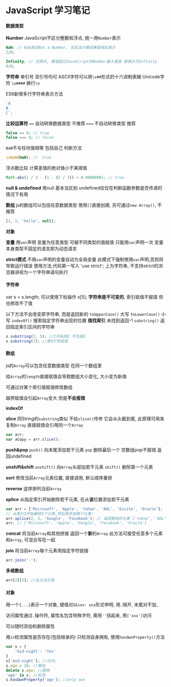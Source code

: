 JavaScript 学习笔记
==========

#### 数据类型

**Number**
JavaScript不区分整数和浮点, 统一用`Number`表示
``` js
NaN; // NaN表示Not a Number, 当无法计算结果是用此表示
2/0;

Infinity; // 无限大, 数值超过JavaScript的Number最大值是 都表示为Infinity
0/0;
```

**字符串**
单引号 双引号均可
ASCII字符可以用`\x##`形式的十六进制表嫂
Unicode字符 `\u####`
换行`\n`

ES6新增多行字符串表示方法
``` js
`A
B
C`;
```

**比较运算符**
`==` 自动转换数据类型 不推荐
`===` 不自动转换类型 推荐
``` js
false == 0; // true
false === 0; // false
```

`NaN`不与任何值相等 包括自己
判断方法
``` js
isNaN(NaN); //  true
```

浮点数比较 计算差值的绝对值小于某阈值
``` js
Math.abs(1 / 3 - (1 - (2 / 3)) < 0.00000001; // true
```

**null & undefined**
用null 基本没区别
undefined仅仅在判断函数参数是否传递的情况下有用

**数组**
js的数组可以包括任意数据类型
使用`[]`直接创建, 另可通过`new Array()`, 不推荐
``` js
[1, 2, 'hello', null];
```

**对象**


**变量**
用`var`声明
变量为任意类型 可被不同类型的值赋值
只能用`var`声明一次
变量本身类型不固定的语言即为动态语言

**strict模式**
不用`var`声明的变量自动为全局变量
此模式下强制使用`var`声明,否则将导致运行错误
使用方法,代码第一写入
'use strict';
上为字符串, 不支持strict的浏览器讲视为一个字符串语句执行

#### 字符串
var s =
s.length;
可以使用下标操作 s[5];
**字符串是不可变的**, 索引赋值不报错 但也修改不了值

以下方法不会改变原字符串, 而是返回新的
`toUpperCase()` 大写
`toLowerCase()` 小写
`indexOf()` 搜索指定字符串出现的位置 **值找索引**
未找到返回-1
`substring()` 返回指定索引区间的字符串
``` js
s.substring(2, 5); //2开始到5 不包括5
s.substring(7); //索引7到结尾
```

#### 数组
js的`Array`可以包含任意数据类型 在同一个数组里

给`Array`的`length`直接赋值会导致数组大小变化, 大小变为新值

可通过对某个索引值赋值修改数组

越界赋值会引起`Array`变大 但是**不会报错**

**indexOf**

**slice**
同String的`substring`类似
不给`slice()`传参 它会从头截到尾, 此原理可用来复制`Array`
直接赋值会引用同一个`Array`
``` js
var arr;
var aCopy = arr.slice();
```
**push&pop**
`push()` 向末尾添加若干元素
`pop` 删除最后一个 空数组pop不报错 返回undefined

**unshift&shift**
`unshift()` 向`Array`头部加若干元素
`shift()` 删除第一个元素

**sort**
修改当前`Array`元素位置, 直接调用, 默认顺序重排

**reverse**
逆序排列当前`Array`

**splice**
从指定索引开始删除若干元素, 在从**该**位置添加若干元素
``` js
var arr = ['Microsoft', 'Apple', 'Yahoo', 'AOL', 'Excite', 'Oracle'];
// 从索引2开始删除3个元素,然后再添加两个元素:
arr.splice(2, 3, 'Google', 'Facebook'); // 返回删除的元素 ['Yahoo', 'AOL', 'Excite']
arr; // ['Microsoft', 'Apple', 'Google', 'Facebook', 'Oracle']
```

**concat**
将当前`Array`和其他拼接 返回一个**新**的`Array`
此方法可接受任意多个元素和`Array`, 可混合写在一起

**join**
将当前`Array`每个元素用指定字符链接
``` js
arr.join('-');
```

**多维数组**
``` js
arr[2][3]; //此方法引用
```

#### 对象
用一个`{...}`表示一个对象, 键值对以`xxx: xxx`形式申明, 用`,`隔开, 末尾对不加`,`

访问属性通过`.`操作符, 属性名包含特殊字符, 需用`''`括起来, 用`['xxx']`访问

可以随时添加和删除属性

用`in`检测属性是否存在(包括继承的)
只检测自身拥有, 使用`hasOwnProperty()`方法

``` js
var s = {
    'mid-night': 'Yes'
}
s['mid-night']; //访问;
s.age = 18; //增加
delete s.age; //删除
'age' in s; //检测
s.hasOwnProperty('age'); //only own
```
